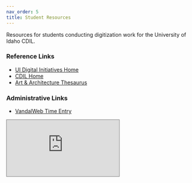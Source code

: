 ```yaml
---
nav_order: 5
title: Student Resources
---
```


Resources for students conducting digitization work for the University of Idaho CDIL.

### Reference Links

- [UI Digital Initiatives Home](https://www.lib.uidaho.edu/digital/)
- [CDIL Home](https://cdil.lib.uidaho.edu/)
- [Art & Architecture Thesaurus](http://www.getty.edu/research/tools/vocabularies/aat/)

### Administrative Links

- [VandalWeb Time Entry](https://vandalweb.uidaho.edu/PROD/twbkwbis.P_GenMenu?name=payroll)

<iframe class="resp-iframe" src="https://calendar.google.com/calendar/embed?height=400&amp;wkst=1&amp;bgcolor=%23ffffff&amp;ctz=America%2FLos_Angeles&amp;src=MTRscDk4Yjlma3N1ZjE1Zmw2bnFiNDh2MDRAZ3JvdXAuY2FsZW5kYXIuZ29vZ2xlLmNvbQ&amp;src=ZW4udXNhI2hvbGlkYXlAZ3JvdXAudi5jYWxlbmRhci5nb29nbGUuY29t&amp;color=%237CB342&amp;color=%234285F4&amp;showPrint=0&amp;showTitle=0&amp;showTz=0&amp;showCalendars=0&amp;mode=MONTH" style="border:solid 1px #777"  frameborder="0" scrolling="no"></iframe>
